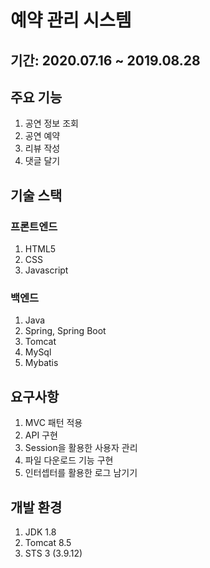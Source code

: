 # 예약 관리 시스템
## 기간: 2020.07.16 ~ 2019.08.28

## 주요 기능
1. 공연 정보 조회
2. 공연 예약
3. 리뷰 작성
4. 댓글 달기

## 기술 스택
### 프론트엔드
1. HTML5
2. CSS
3. Javascript

### 백엔드
1. Java
2. Spring, Spring Boot
3. Tomcat
4. MySql
5. Mybatis

## 요구사항
1. MVC 패턴 적용
2. API 구현
3. Session을 활용한 사용자 관리
4. 파일 다운로드 기능 구현
5. 인터셉터를 활용한 로그 남기기

## 개발 환경
1. JDK 1.8
2. Tomcat 8.5
3. STS 3 (3.9.12)
